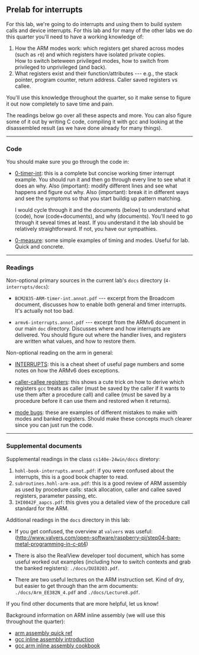 ## Prelab for interrupts

For this lab, we're going to do interrupts and using them to build system
calls and device interrupts.  For this lab and for many of the other 
labs we do this quarter you'll need to have a working
knowledge of:
  1. How the ARM modes work: which registers get shared across modes
     (such as `r0`) and which registers have isolated private copies.  
     How to switch beteween privileged modes, how to switch from privileged
     to unprivileged (and back).
  2. What registers exist and their function/attributes --- e.g.,
     the stack pointer, program counter, return address.  Caller saved
     registers vs callee.

You'll use this knowledge throughout the quarter, so it make sense to
figure it out now completely to save time and pain.

The readings below go over all these aspects and more.  You can also
figure some of it out by writing C code, compiling it with gcc and looking
at the disassembled result (as we have done already for many things).

---------------------------------------------------------------------------
### Code

You should make sure you go through the code in:

  - [0-timer-int](0-timer-int/): this is a complete but
    concise working timer interrupt example.  You should run it and then
    go through every line to see what it does an why.  Also (important):
    modify different lines and see what happens and figure out why.
    Also (important): break it in different ways and see the symptoms
    so that you start buildig up pattern matching.

    I would cycle through it and the documents (below) to understand what
    (code), how (code+documents), and why (documents).  You'll need to go
    through it seveal times at least.  If you understand it the lab should
    be relatively straightforward.  If not, you have our sympathies.

  - [0-measure](0-measure/): some simple examples of timing
    and modes.  Useful for lab.  Quick and concrete.

---------------------------------------------------------------------------
### Readings

Non-optional primary sources in the current lab's `docs` directory
(`4-interrupts/docs`):

  - `BCM2835-ARM-timer-int.annot.pdf` --- excerpt from the Broadcom document,
     discusses how to enable both general and timer interrupts.
     It's actually not too bad.

   - `armv6-interrupts.annot.pdf` ---  excerpt from the ARMv6 document in 
     our main `doc` directory.  Discusses where and how interrupts are delivered.
     You should figure out where the handler lives, and registers are written
     what values, and how to restore them.

Non-optional reading on the arm in general:

  - [INTERRUPTS](../../notes/interrupts/INTERRUPT-CHEAT-SHEET.md): this is a cheat sheet of useful page
    numbers and some notes on how the ARMv6 does exceptions.

  - [caller-callee registers](../../notes/caller-callee/README.md):
    this shows a cute trick on how to derive which registers `gcc` treats
    as caller (must be saved by the caller if it wants to use them after
    a procedure call) and callee (must be saved by a procedure before
    it can use them and restored when it returns).

  - [mode bugs](../../notes/mode-bugs/README.md): these are examples
    of different mistakes to make with modes and banked registers.
    Should make these concepts much clearer since you can just run
    the code.

-----------------------------------------------------------------------------
### Supplemental documents

Supplemental readings in the class `cs140e-24win/docs` diretory:

  1. `hohl-book-interrupts.annot.pdf`: if you were confused
     about the interrupts, this is a good book chapter to read.
  2. `subroutines.hohl-arm-asm.pdf`: this is a good review
     of ARM assembly as used by procedure calls: stack allocation,
     caller and callee saved registers, parameter passing, etc.
  3. `IHI0042F_aapcs.pdf`: this gives you a detailed view
     of the procedure call standard for the ARM.

Additional readings in the `docs` directory in this lab:

  - If you get confused, the overview at `valvers` was useful: (http://www.valvers.com/open-software/raspberry-pi/step04-bare-metal-programming-in-c-pt4)

  - There is also the RealView developer tool document, which has
  some useful worked out examples (including how to switch contexts
  and grab the banked registers): `./docs/DUI0203.pdf`.

  - There are two useful lectures on the ARM instruction set.
  Kind of dry, but easier to get through than the arm documents:
  `./docs/Arm_EE382N_4.pdf` and `./docs/Lecture8.pdf`.

If you find other documents that are more helpful, let us know!

Background information on ARM inline assembly (we will use this throughout
the quarter):

  - [arm assembly quick ref](../../docs/arm-asm-quick-ref.pdf)
  - [gcc inline assembly introduction](http://199.104.150.52/computers/gcc_inline.html)
  - [gcc arm inline assembly cookbook](../../docs/ARM-GCC-Inline-Assembler-Cookbook.pdf)
